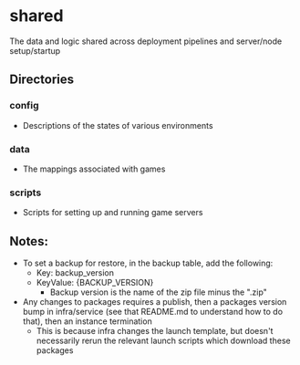 # shared
The data and logic shared across deployment pipelines and server/node setup/startup

## Directories
### config
- Descriptions of the states of various environments

### data
- The mappings associated with games

### scripts
- Scripts for setting up and running game servers

## Notes:
- To set a backup for restore, in the backup table, add the following:
    - Key: backup_version
    - KeyValue: {BACKUP_VERSION}
        - Backup version is the name of the zip file minus the ".zip"
- Any changes to packages requires a publish, then a packages version bump in infra/service (see that README.md to understand how to do that), then an instance termination
    - This is because infra changes the launch template, but doesn't necessarily rerun the relevant launch scripts which download these packages